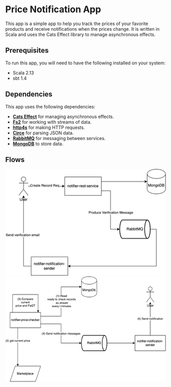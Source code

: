 # Price Notification App

This app is a simple app to help you track the prices of your favorite products and receive notifications when the prices change.
It is written in Scala and uses the Cats Effect library to manage asynchronous effects.

## Prerequisites

To run this app, you will need to have the following installed on your system:
- Scala 2.13
- sbt 1.4


## Dependencies
This app uses the following dependencies:

- **<u>Cats Effect</u>** for managing asynchronous effects.
- **<u>Fs2</u>** for working with streams of data.
- **<u>http4s</u>** for making HTTP requests.
- **<u>Circe</u>** for parsing JSON data.
- **<u>RabbitMQ</u>** for messaging between services.
- **<u>MongoDB</u>** to store data.

## Flows
![image info](docs/record_creation_flow.png)
![image info](docs/notification_flow.png)
